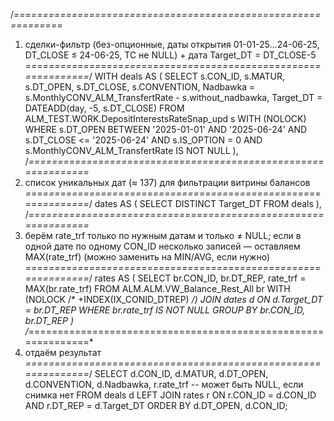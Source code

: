 /*==============================================================*
  1)  сделки-фильтр (без-опционные, даты открытия 01-01-25…24-06-25,
      DT_CLOSE ≤ 24-06-25, ТС не NULL) + дата Target_DT = DT_CLOSE-5
 *==============================================================*/
WITH deals AS (
    SELECT
        s.CON_ID,
        s.MATUR,
        s.DT_OPEN,
        s.DT_CLOSE,
        s.CONVENTION,
        Nadbawka = s.MonthlyCONV_ALM_TransfertRate - s.without_nadbawka,
        Target_DT = DATEADD(day, -5, s.DT_CLOSE)
    FROM ALM_TEST.WORK.DepositInterestsRateSnap_upd s  WITH (NOLOCK)
    WHERE s.DT_OPEN BETWEEN '2025-01-01' AND '2025-06-24'
      AND s.DT_CLOSE      <=      '2025-06-24'
      AND s.IS_OPTION     = 0
      AND s.MonthlyCONV_ALM_TransfertRate IS NOT NULL
),
/*==============================================================*
  2)  список уникальных дат (≈ 137) для фильтрации витрины балансов
 *==============================================================*/
dates AS (
    SELECT DISTINCT Target_DT FROM deals
),
/*==============================================================*
  3)  берём rate_trf только по нужным датам и только ≠ NULL;
      если в одной дате по одному CON_ID несколько записей —
      оставляем MAX(rate_trf) (можно заменить на MIN/AVG, если нужно)
 *==============================================================*/
rates AS (
    SELECT
        br.CON_ID,
        br.DT_REP,
        rate_trf = MAX(br.rate_trf)
    FROM   ALM.ALM.VW_Balance_Rest_All br  WITH (NOLOCK /* +INDEX(IX_CONID_DTREP) */)
    JOIN   dates d
           ON  d.Target_DT = br.DT_REP
    WHERE  br.rate_trf IS NOT NULL
    GROUP  BY br.CON_ID, br.DT_REP
)
/*==============================================================*
  4)  отдаём результат
 *==============================================================*/
SELECT
    d.CON_ID,
    d.MATUR,
    d.DT_OPEN,
    d.CONVENTION,
    d.Nadbawka,
    r.rate_trf                     -- может быть NULL, если снимка нет
FROM   deals d
LEFT JOIN rates r
       ON  r.CON_ID = d.CON_ID
       AND r.DT_REP = d.Target_DT
ORDER  BY d.DT_OPEN, d.CON_ID;

